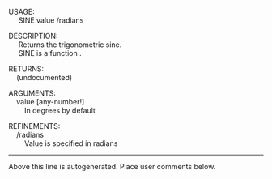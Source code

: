USAGE:  
&nbsp;&nbsp;&nbsp;&nbsp;&nbsp;SINE&nbsp;value&nbsp;/radians  
  
DESCRIPTION:  
&nbsp;&nbsp;&nbsp;&nbsp;&nbsp;Returns&nbsp;the&nbsp;trigonometric&nbsp;sine.  
&nbsp;&nbsp;&nbsp;&nbsp;&nbsp;SINE&nbsp;is&nbsp;a&nbsp;function&nbsp;.  
  
RETURNS:  
&nbsp;&nbsp;&nbsp;&nbsp;(undocumented)  
  
ARGUMENTS:  
&nbsp;&nbsp;&nbsp;&nbsp;value&nbsp;[any-number!]  
&nbsp;&nbsp;&nbsp;&nbsp;&nbsp;&nbsp;&nbsp;&nbsp;In&nbsp;degrees&nbsp;by&nbsp;default  
  
REFINEMENTS:  
&nbsp;&nbsp;&nbsp;&nbsp;/radians  
&nbsp;&nbsp;&nbsp;&nbsp;&nbsp;&nbsp;&nbsp;&nbsp;Value&nbsp;is&nbsp;specified&nbsp;in&nbsp;radians  
___
Above this line is autogenerated. Place user comments below.